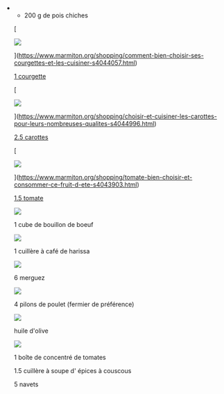- + 200 g de pois chiches
  
  [
  
  ![](https://assets.afcdn.com/recipe/20170607/67437_origin.jpg)
  
  ](https://www.marmiton.org/shopping/comment-bien-choisir-ses-courgettes-et-les-cuisiner-s4044057.html)
  
  [1 courgette](https://www.marmiton.org/shopping/comment-bien-choisir-ses-courgettes-et-les-cuisiner-s4044057.html)
  
  [
  
  ![](https://assets.afcdn.com/recipe/20170607/67370_origin.jpg)
  
  ](https://www.marmiton.org/shopping/choisir-et-cuisiner-les-carottes-pour-leurs-nombreuses-qualites-s4044996.html)
  
  [2.5 carottes](https://www.marmiton.org/shopping/choisir-et-cuisiner-les-carottes-pour-leurs-nombreuses-qualites-s4044996.html)
  
  [
  
  ![](https://assets.afcdn.com/recipe/20170607/67459_origin.jpg)
  
  ](https://www.marmiton.org/shopping/tomate-bien-choisir-et-consommer-ce-fruit-d-ete-s4043903.html)
  
  [1.5 tomate](https://www.marmiton.org/shopping/tomate-bien-choisir-et-consommer-ce-fruit-d-ete-s4043903.html)
  
  ![](https://assets.afcdn.com/recipe/20240703/152492_origin.png)
  
  1 cube de bouillon de boeuf
  
  ![](https://assets.afcdn.com/recipe/20170607/67510_origin.jpg)
  
  1 cuillère à café de harissa
  
  ![](https://assets.afcdn.com/recipe/20170607/67395_origin.jpg)
  
  6 merguez
  
  ![](https://assets.afcdn.com/recipe/20170621/69122_origin.jpg)
  
  4 pilons de poulet (fermier de préférence)
  
  ![](https://assets.afcdn.com/recipe/20220114/127365_origin.png)
  
  huile d'olive
  
  ![](https://assets.afcdn.com/recipe/20170607/67606_origin.jpg)
  
  1 boîte de concentré de tomates
  
  1.5 cuillère à soupe d' épices à couscous
  
  
  5 navets